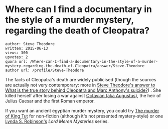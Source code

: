 # Where can I find a documentary in the style of a murder mystery, regarding the death of Cleopatra?

	author: Steve Theodore
	written: 2015-06-13
	views: 300
	upvotes: 2
	quora url: /Where-can-I-find-a-documentary-in-the-style-of-a-murder-mystery-regarding-the-death-of-Cleopatra/answer/Steve-Theodore
	author url: /profile/Steve-Theodore


The facts of Cleopatra's death are widely publicised (though the sources are actually not very contemporary: more in [Steve Theodore's answer to What is the true story behind Cleopatra and Marc Anthony's suicide?](http://www.quora.com/What-is-the-true-story-behind-Cleopatra-and-Marc-Anthonys-suicide/answer/Steve-Theodore?srid=zLvM&share=1)) . She killed herself after losing a war against [Octavian (aka Augustus](http://www.roman-empire.net/emperors/augustus.html)), the heir of Julius Caesar and the first Roman emperor.

If you want an ancient egyptian murder mystery, you could try [The murder of King Tut](http://amzn.to/1GlCTES) for non-fiction (although it's not presented mystery-style) or one [Lynda S. Robinson's](http://amzn.to/1Qwm55S) _Lord Meren Mysteries_  series.

